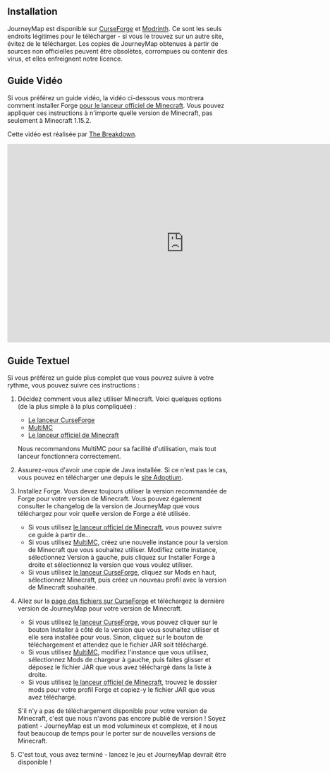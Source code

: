 ## **Installation**

JourneyMap est disponible sur [CurseForge](https://www.curseforge.com/minecraft/mc-mods/journeymap) et [Modrinth](https://modrinth.com/mod/journeymap). Ce sont les seuls endroits légitimes pour le télécharger - si vous le trouvez sur un autre site, évitez de le télécharger. Les copies de JourneyMap obtenues à partir de sources non officielles peuvent être obsolètes, corrompues ou contenir des virus, et elles enfreignent notre licence.

## **Guide Vidéo**

Si vous préférez un guide vidéo, la vidéo ci-dessous vous montrera comment installer Forge [pour le lanceur officiel de Minecraft](https://www.minecraft.net/download). Vous pouvez appliquer ces instructions à n'importe quelle version de Minecraft, pas seulement à Minecraft 1.15.2.

Cette vidéo est réalisée par [The Breakdown](https://www.youtube.com/channel/UC6Ec5NXzcESo60F3UgtgQRA).

<iframe width="800" height="450" src="https://www.youtube.com/embed/71Co8ygepxo" frameborder="0" allow="autoplay; encrypted-media" allowfullscreen></iframe>

## **Guide Textuel**

Si vous préférez un guide plus complet que vous pouvez suivre à votre rythme, vous pouvez suivre ces instructions :

1. Décidez comment vous allez utiliser Minecraft. Voici quelques options (de la plus simple à la plus compliquée) :
    - [Le lanceur CurseForge](https://download.curseforge.com/)
    - [MultiMC](https://multimc.org/)
    - [Le lanceur officiel de Minecraft](https://www.minecraft.net/download)

    Nous recommandons MultiMC pour sa facilité d'utilisation, mais tout lanceur fonctionnera correctement.

2. Assurez-vous d'avoir une copie de Java installée. Si ce n'est pas le cas, vous pouvez en télécharger une depuis le [site Adoptium](https://adoptium.net/temurin/releases/).

3. Installez Forge. Vous devez toujours utiliser la version recommandée de Forge pour votre version de Minecraft. Vous pouvez également consulter le changelog de la version de JourneyMap que vous téléchargez pour voir quelle version de Forge a été utilisée.
    - Si vous utilisez [le lanceur officiel de Minecraft](https://www.minecraft.net/download), vous pouvez suivre ce guide à partir de...
    - Si vous utilisez [MultiMC](https://multimc.org/), créez une nouvelle instance pour la version de Minecraft que vous souhaitez utiliser. Modifiez cette instance, sélectionnez Version à gauche, puis cliquez sur Installer Forge à droite et sélectionnez la version que vous voulez utiliser.
    - Si vous utilisez [le lanceur CurseForge](https://download.curseforge.com/), cliquez sur Mods en haut, sélectionnez Minecraft, puis créez un nouveau profil avec la version de Minecraft souhaitée.

4. Allez sur la [page des fichiers sur CurseForge](https://www.curseforge.com/minecraft/mc-mods/journeymap/files) et téléchargez la dernière version de JourneyMap pour votre version de Minecraft.
    - Si vous utilisez [le lanceur CurseForge](https://download.curseforge.com/), vous pouvez cliquer sur le bouton Installer à côté de la version que vous souhaitez utiliser et elle sera installée pour vous. Sinon, cliquez sur le bouton de téléchargement et attendez que le fichier JAR soit téléchargé.
    - Si vous utilisez [MultiMC](https://multimc.org/), modifiez l'instance que vous utilisez, sélectionnez Mods de chargeur à gauche, puis faites glisser et déposez le fichier JAR que vous avez téléchargé dans la liste à droite.
    - Si vous utilisez [le lanceur officiel de Minecraft](https://www.minecraft.net/download), trouvez le dossier mods pour votre profil Forge et copiez-y le fichier JAR que vous avez téléchargé.

    S'il n'y a pas de téléchargement disponible pour votre version de Minecraft, c'est que nous n'avons pas encore publié de version ! Soyez patient - JourneyMap est un mod volumineux et complexe, et il nous faut beaucoup de temps pour le porter sur de nouvelles versions de Minecraft.

5. C'est tout, vous avez terminé - lancez le jeu et JourneyMap devrait être disponible !